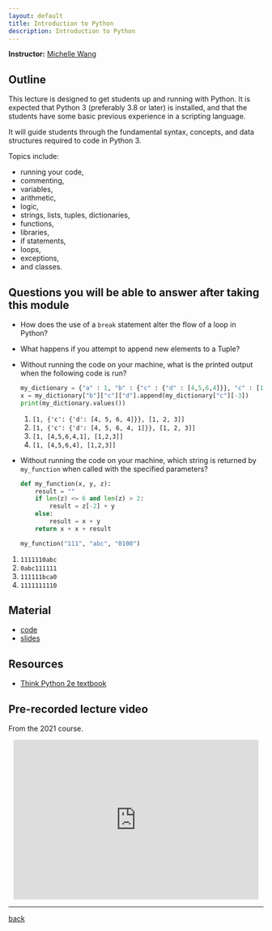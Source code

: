 ```yaml
---
layout: default
title: Introduction to Python
description: Introduction to Python
---
```


**Instructor:** [Michelle Wang](https://github.com/michellewang)

## Outline

This lecture is designed to get students up and running with Python.
It is expected that Python 3 (preferably 3.8 or later) is installed,
and that the students have some basic previous experience in a scripting language.

It will guide students through the fundamental syntax, concepts,
and data structures required to code in Python 3.

Topics include:

-   running your code,
-   commenting,
-   variables,
-   arithmetic,
-   logic,
-   strings, lists, tuples, dictionaries,
-   functions,
-   libraries,
-   if statements,
-   loops,
-   exceptions,
-   and classes.

## Questions you will be able to answer after taking this module

-   How does the use of a `break` statement alter the flow of a loop in Python?
-   What happens if you attempt to append new elements to a Tuple?
-   Without running the code on your machine, what is the printed output when the following code is run?

    ```python
    my_dictionary = {"a" : 1, "b" : {"c" : {"d" : [4,5,6,4]}}, "c" : [1,2,3]}
    x = my_dictionary["b"]["c"]["d"].append(my_dictionary["c"][-3])
    print(my_dictionary.values())
    ```

    1.  `[1, {'c': {'d': [4, 5, 6, 4]}}, [1, 2, 3]]`
    2.  `[1, {'c': {'d': [4, 5, 6, 4, 1]}}, [1, 2, 3]]`
    3.  `[1, [4,5,6,4,1], [1,2,3]]`
    4.  `[1, [4,5,6,4], [1,2,3]]`

-   Without running the code on your machine, which string is returned by
    `my_function` when called with the specified parameters?

    ```python
    def my_function(x, y, z):
        result = ""
        if len(z) <= 6 and len(z) > 2:
            result = z[-2] + y
        else:
            result = x + y
        return x + x + result

    my_function("111", "abc", "0100")
    ```

  1.  `1111110abc`
  1.  `0abc111111`
  1.  `111111bca0`
  1.  `1111111110`

## Material

-   [code](https://github.com/neurodatascience/QLS-course-materials/tree/main/Lectures/2024/04_intro_to_python)
-   [slides](https://github.com/neurodatascience/QLS-course-materials/tree/main/Lectures/2024/04_intro_to_python/lecture)

## Resources

-   [Think Python 2e textbook](https://greenteapress.com/wp/think-python-2e/)

## Pre-recorded lecture video

From the 2021 course.

<div style="display: flex; justify-content: center; margin: 10px">

  <iframe
    width="560"
    height="315"
    src="https://www.youtube.com/embed/ml6VkmtLXpA?si=ZLLN7jP6om9qMVXL"
    title="YouTube video player"
    frameborder="0"
    allow="accelerometer; autoplay; clipboard-write; encrypted-media; gyroscope; picture-in-picture; web-share" referrerpolicy="strict-origin-when-cross-origin"
    allowfullscreen>
  </iframe>

</div>

---

[back](../latest.html)
